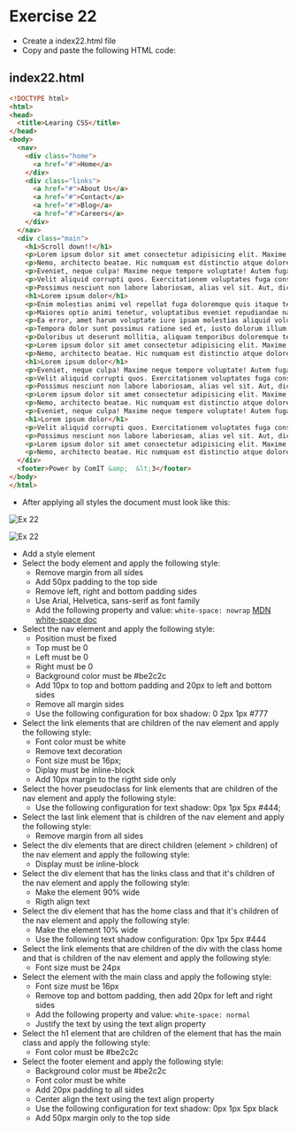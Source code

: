 # Exercise 22

* Create a index22.html file
* Copy and paste the following HTML code:

## index22.html
```html
<!DOCTYPE html>
<html>
<head>
  <title>Learing CSS</title>
</head>
<body>
  <nav>
    <div class="home">
      <a href="#">Home</a>
    </div>
    <div class="links">
      <a href="#">About Us</a>
      <a href="#">Contact</a>
      <a href="#">Blog</a>
      <a href="#">Careers</a>
    </div>
  </nav>
  <div class="main">
    <h1>Scroll down!!</h1>
    <p>Lorem ipsum dolor sit amet consectetur adipisicing elit. Maxime dolores placeat magnam facilis accusamus molestiae pariatur debitis nisi est sed eos, repudiandae, necessitatibus, ratione provident laborum perspiciatis vitae odit totam?</p>
    <p>Nemo, architecto beatae. Hic numquam est distinctio atque dolore, nihil ratione asperiores rem beatae reprehenderit expedita voluptatibus illum! Inventore rerum aperiam aut quis reiciendis minima illum nam eaque, molestiae illo!</p>
    <p>Eveniet, neque culpa! Maxime neque tempore voluptate! Autem fuga, at ea tempore aspernatur optio obcaecati adipisci qui ipsa explicabo voluptas, quia facere commodi alias? Voluptatibus porro facilis incidunt placeat. Aperiam?</p>
    <p>Velit aliquid corrupti quos. Exercitationem voluptates fuga consequatur similique aliquid mollitia pariatur reprehenderit cupiditate, doloremque tenetur atque, deleniti repudiandae. Quibusdam illum reprehenderit, cum quaerat recusandae omnis eum veritatis dolore eius!</p>
    <p>Possimus nesciunt non labore laboriosam, alias vel sit. Aut, dicta. Excepturi culpa fugit fuga eaque dolore perferendis hic voluptatum enim voluptates. Dignissimos alias cupiditate a consequatur, optio mollitia accusantium minus.</p>
    <h1>Lorem ipsum dolor</h1>
    <p>Enim molestias animi vel repellat fuga doloremque quis itaque tenetur suscipit nulla, delectus neque recusandae, repellendus consequuntur expedita nihil? Commodi, expedita nesciunt. Laboriosam exercitationem cum quibusdam beatae temporibus unde natus?</p>
    <p>Maiores optio animi tenetur, voluptatibus eveniet repudiandae natus quos sequi est eaque consequuntur accusantium alias? Quod magnam voluptatum minima et suscipit repellat impedit sequi fugit rerum nulla, libero beatae unde?</p>
    <p>Ea error, amet harum voluptate iure ipsam molestias aliquid voluptatem vero enim quaerat odio modi quo est dicta optio? Ex in maxime ad recusandae illo esse, ducimus perspiciatis repudiandae enim.</p>
    <p>Tempora dolor sunt possimus ratione sed et, iusto dolorum illum corporis quibusdam voluptates libero obcaecati veritatis quod in repudiandae excepturi deserunt consectetur alias fuga. Odit animi nulla aut adipisci ab!</p>
    <p>Doloribus ut deserunt mollitia, aliquam temporibus doloremque tempora eius rem odio voluptates nostrum, sapiente minus in nesciunt dicta numquam facere et quod similique enim voluptatibus qui natus! Impedit, saepe nobis.</p>
    <p>Lorem ipsum dolor sit amet consectetur adipisicing elit. Maxime dolores placeat magnam facilis accusamus molestiae pariatur debitis nisi est sed eos, repudiandae, necessitatibus, ratione provident laborum perspiciatis vitae odit totam?</p>
    <p>Nemo, architecto beatae. Hic numquam est distinctio atque dolore, nihil ratione asperiores rem beatae reprehenderit expedita voluptatibus illum! Inventore rerum aperiam aut quis reiciendis minima illum nam eaque, molestiae illo!</p>
    <h1>Lorem ipsum dolor</h1>
    <p>Eveniet, neque culpa! Maxime neque tempore voluptate! Autem fuga, at ea tempore aspernatur optio obcaecati adipisci qui ipsa explicabo voluptas, quia facere commodi alias? Voluptatibus porro facilis incidunt placeat. Aperiam?</p>
    <p>Velit aliquid corrupti quos. Exercitationem voluptates fuga consequatur similique aliquid mollitia pariatur reprehenderit cupiditate, doloremque tenetur atque, deleniti repudiandae. Quibusdam illum reprehenderit, cum quaerat recusandae omnis eum veritatis dolore eius!</p>
    <p>Possimus nesciunt non labore laboriosam, alias vel sit. Aut, dicta. Excepturi culpa fugit fuga eaque dolore perferendis hic voluptatum enim voluptates. Dignissimos alias cupiditate a consequatur, optio mollitia accusantium minus.</p>
    <p>Lorem ipsum dolor sit amet consectetur adipisicing elit. Maxime dolores placeat magnam facilis accusamus molestiae pariatur debitis nisi est sed eos, repudiandae, necessitatibus, ratione provident laborum perspiciatis vitae odit totam?</p>
    <p>Nemo, architecto beatae. Hic numquam est distinctio atque dolore, nihil ratione asperiores rem beatae reprehenderit expedita voluptatibus illum! Inventore rerum aperiam aut quis reiciendis minima illum nam eaque, molestiae illo!</p>
    <p>Eveniet, neque culpa! Maxime neque tempore voluptate! Autem fuga, at ea tempore aspernatur optio obcaecati adipisci qui ipsa explicabo voluptas, quia facere commodi alias? Voluptatibus porro facilis incidunt placeat. Aperiam?</p>
    <h1>Lorem ipsum dolor</h1>
    <p>Velit aliquid corrupti quos. Exercitationem voluptates fuga consequatur similique aliquid mollitia pariatur reprehenderit cupiditate, doloremque tenetur atque, deleniti repudiandae. Quibusdam illum reprehenderit, cum quaerat recusandae omnis eum veritatis dolore eius!</p>
    <p>Possimus nesciunt non labore laboriosam, alias vel sit. Aut, dicta. Excepturi culpa fugit fuga eaque dolore perferendis hic voluptatum enim voluptates. Dignissimos alias cupiditate a consequatur, optio mollitia accusantium minus.</p>
    <p>Lorem ipsum dolor sit amet consectetur adipisicing elit. Maxime dolores placeat magnam facilis accusamus molestiae pariatur debitis nisi est sed eos, repudiandae, necessitatibus, ratione provident laborum perspiciatis vitae odit totam?</p>
    <p>Nemo, architecto beatae. Hic numquam est distinctio atque dolore, nihil ratione asperiores rem beatae reprehenderit expedita voluptatibus illum! Inventore rerum aperiam aut quis reiciendis minima illum nam eaque, molestiae illo!</p>
  </div>
  <footer>Power by ComIT &amp; 	&lt;3</footer>
</body>
</html>
```

* After applying all styles the document must look like this:

![Ex 22](./results/ex_22.png)

![Ex 22](./results/ex_22b.png)

* Add a style element
* Select the body element and apply the following style:
  * Remove margin from all sides
  * Add 50px padding to the top side
  * Remove left, right and bottom padding sides
  * Use Arial, Helvetica, sans-serif as font family
  * Add the following property and value: `white-space: nowrap` [MDN white-space doc](https://developer.mozilla.org/en-US/docs/Web/CSS/white-space)
* Select the nav element and apply the following style:
  * Position must be fixed
  * Top must be 0
  * Left must be 0
  * Right must be 0
  * Background color must be #be2c2c
  * Add 10px to top and bottom padding and 20px to left and bottom sides
  * Remove all margin sides
  * Use the following configuration for box shadow: 0 2px 1px #777
* Select the link elements that are children of the nav element and apply the following style:
  * Font color must be white
  * Remove text decoration
  * Font size must be 16px;
  * Diplay must be inline-block
  * Add 10px margin to the rigtht side only
* Select the hover pseudoclass for link elements that are children of the nav element and apply the following style:
  * Use the following configuration for text shadow: 0px 1px 5px #444;
* Select the last link element that is children of the nav element and apply the following style:
  * Remove margin from all sides
* Select the div elements that are direct children (element > children) of the nav element and apply the following style:
  * Display must be inline-block
* Select the div element that has the links class and that it's children of the nav element and apply the following style:
  * Make the element 90% wide
  * Rigth align text
* Select the div element that has the home class and that it's children of the nav element and apply the following style:
  * Make the element 10% wide
  * Use the following text shadow configuration: 0px 1px 5px #444
* Select the link elements that are children of the div with the class home and that is children of the nav element and apply the following style:
  * Font size must be 24px
* Select the element with the main class and apply the following style:
  * Font size must be 16px
  * Remove top and bottom padding, then add 20px for left and right sides
  * Add the following property and value: `white-space: normal`
  * Justify the text by using the text align property
* Select the h1 element that are children of the element that has the main class and apply the following style:
  * Font color must be #be2c2c
* Select the footer element and apply the following style:
  * Background color must be #be2c2c
  * Font color must be white
  * Add 20px padding to all sides
  * Center align the text using the text align property
  * Use the following configuration for text shadow: 0px 1px 5px black
  * Add 50px margin only to the top side
